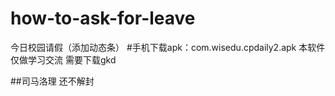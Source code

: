 # how-to-ask-for-leave
今日校园请假（添加动态条）
#手机下载apk：com.wisedu.cpdaily2.apk
本软件仅做学习交流
需要下载gkd

##司马洛理 还不解封
